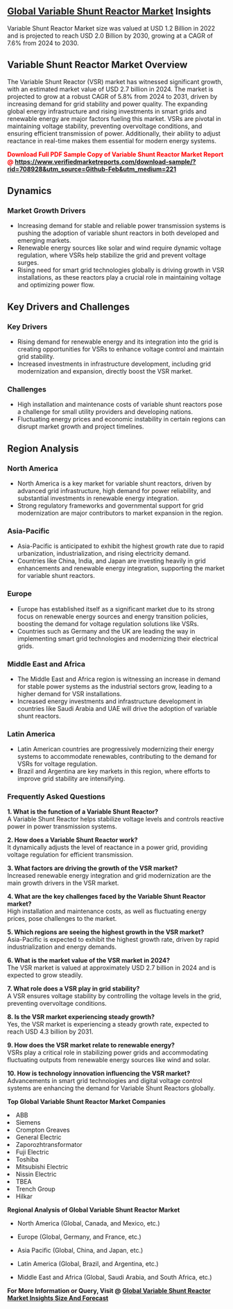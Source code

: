 <h2><a href="https://www.verifiedmarketreports.com/download-sample/?rid=708928&amp;utm_source=Github&amp;utm_medium=221" target="_blank">Global Variable Shunt Reactor Market</a> Insights</h2><p>Variable Shunt Reactor Market size was valued at USD 1.2 Billion in 2022 and is projected to reach USD 2.0 Billion by 2030, growing at a CAGR of 7.6% from 2024 to 2030.</p><p> <h2>Variable Shunt Reactor Market Overview</h2> <p>The Variable Shunt Reactor (VSR) market has witnessed significant growth, with an estimated market value of USD 2.7 billion in 2024. The market is projected to grow at a robust CAGR of 5.8% from 2024 to 2031, driven by increasing demand for grid stability and power quality. The expanding global energy infrastructure and rising investments in smart grids and renewable energy are major factors fueling this market. VSRs are pivotal in maintaining voltage stability, preventing overvoltage conditions, and ensuring efficient transmission of power. Additionally, their ability to adjust reactance in real-time makes them essential for modern energy systems.</p> <p><strong><p><span class=""><span style="color: #ff0000;"><strong>Download Full PDF Sample Copy of Variable Shunt Reactor Market Report</strong> @ </span><a href="https://www.verifiedmarketreports.com/download-sample/?rid=708928&amp;utm_source=Github-Feb&amp;utm_medium=221" target="_blank">https://www.verifiedmarketreports.com/download-sample/?rid=708928&amp;utm_source=Github-Feb&amp;utm_medium=221</a></span></p></strong></p> <h2>Dynamics</h2> <h3>Market Growth Drivers</h3> <ul> <li>Increasing demand for stable and reliable power transmission systems is pushing the adoption of variable shunt reactors in both developed and emerging markets.</li> <li>Renewable energy sources like solar and wind require dynamic voltage regulation, where VSRs help stabilize the grid and prevent voltage surges.</li> <li>Rising need for smart grid technologies globally is driving growth in VSR installations, as these reactors play a crucial role in maintaining voltage and optimizing power flow.</li> </ul> <h2>Key Drivers and Challenges</h2> <h3>Key Drivers</h3> <ul> <li>Rising demand for renewable energy and its integration into the grid is creating opportunities for VSRs to enhance voltage control and maintain grid stability.</li> <li>Increased investments in infrastructure development, including grid modernization and expansion, directly boost the VSR market.</li> </ul> <h3>Challenges</h3> <ul> <li>High installation and maintenance costs of variable shunt reactors pose a challenge for small utility providers and developing nations.</li> <li>Fluctuating energy prices and economic instability in certain regions can disrupt market growth and project timelines.</li> </ul> <h2>Region Analysis</h2> <h3>North America</h3> <ul> <li>North America is a key market for variable shunt reactors, driven by advanced grid infrastructure, high demand for power reliability, and substantial investments in renewable energy integration.</li> <li>Strong regulatory frameworks and governmental support for grid modernization are major contributors to market expansion in the region.</li> </ul> <h3>Asia-Pacific</h3> <ul> <li>Asia-Pacific is anticipated to exhibit the highest growth rate due to rapid urbanization, industrialization, and rising electricity demand.</li> <li>Countries like China, India, and Japan are investing heavily in grid enhancements and renewable energy integration, supporting the market for variable shunt reactors.</li> </ul> <h3>Europe</h3> <ul> <li>Europe has established itself as a significant market due to its strong focus on renewable energy sources and energy transition policies, boosting the demand for voltage regulation solutions like VSRs.</li> <li>Countries such as Germany and the UK are leading the way in implementing smart grid technologies and modernizing their electrical grids.</li> </ul> <h3>Middle East and Africa</h3> <ul> <li>The Middle East and Africa region is witnessing an increase in demand for stable power systems as the industrial sectors grow, leading to a higher demand for VSR installations.</li> <li>Increased energy investments and infrastructure development in countries like Saudi Arabia and UAE will drive the adoption of variable shunt reactors.</li> </ul> <h3>Latin America</h3> <ul> <li>Latin American countries are progressively modernizing their energy systems to accommodate renewables, contributing to the demand for VSRs for voltage regulation.</li> <li>Brazil and Argentina are key markets in this region, where efforts to improve grid stability are intensifying.</li> </ul> <h3>Frequently Asked Questions</h3> <p><strong>1. What is the function of a Variable Shunt Reactor?</strong><br> A Variable Shunt Reactor helps stabilize voltage levels and controls reactive power in power transmission systems.</p> <p><strong>2. How does a Variable Shunt Reactor work?</strong><br> It dynamically adjusts the level of reactance in a power grid, providing voltage regulation for efficient transmission.</p> <p><strong>3. What factors are driving the growth of the VSR market?</strong><br> Increased renewable energy integration and grid modernization are the main growth drivers in the VSR market.</p> <p><strong>4. What are the key challenges faced by the Variable Shunt Reactor market?</strong><br> High installation and maintenance costs, as well as fluctuating energy prices, pose challenges to the market.</p> <p><strong>5. Which regions are seeing the highest growth in the VSR market?</strong><br> Asia-Pacific is expected to exhibit the highest growth rate, driven by rapid industrialization and energy demands.</p> <p><strong>6. What is the market value of the VSR market in 2024?</strong><br> The VSR market is valued at approximately USD 2.7 billion in 2024 and is expected to grow steadily.</p> <p><strong>7. What role does a VSR play in grid stability?</strong><br> A VSR ensures voltage stability by controlling the voltage levels in the grid, preventing overvoltage conditions.</p> <p><strong>8. Is the VSR market experiencing steady growth?</strong><br> Yes, the VSR market is experiencing a steady growth rate, expected to reach USD 4.3 billion by 2031.</p> <p><strong>9. How does the VSR market relate to renewable energy?</strong><br> VSRs play a critical role in stabilizing power grids and accommodating fluctuating outputs from renewable energy sources like wind and solar.</p> <p><strong>10. How is technology innovation influencing the VSR market?</strong><br> Advancements in smart grid technologies and digital voltage control systems are enhancing the demand for Variable Shunt Reactors globally.</p> </p><p><strong>Top Global Variable Shunt Reactor Market Companies</strong></p><div data-test-id=""><p><li>ABB</li><li> Siemens</li><li> Crompton Greaves</li><li> General Electric</li><li> Zaporozhtransformator</li><li> Fuji Electric</li><li> Toshiba</li><li> Mitsubishi Electric</li><li> Nissin Electric</li><li> TBEA</li><li> Trench Group</li><li> Hilkar</li></p><div><strong>Regional Analysis of&nbsp;Global Variable Shunt Reactor Market</strong></div><ul><li dir="ltr"><p dir="ltr">North America&nbsp;(Global, Canada, and Mexico, etc.)</p></li><li dir="ltr"><p dir="ltr">Europe (Global, Germany, and France, etc.)</p></li><li dir="ltr"><p dir="ltr">Asia Pacific&nbsp;(Global, China, and Japan, etc.)</p></li><li dir="ltr"><p dir="ltr">Latin America&nbsp;(Global, Brazil, and Argentina, etc.)</p></li><li dir="ltr">Middle East and Africa&nbsp;(Global, Saudi Arabia, and South Africa, etc.)</li></ul><p><strong>For More Information or Query, Visit @&nbsp;</strong><strong><a href="https://www.verifiedmarketreports.com/product/variable-shunt-reactor-market/?utm_source=Github&amp;utm_medium=221" target="_blank">Global Variable Shunt Reactor Market Insights Size And Forecast</a></strong></p></div>
